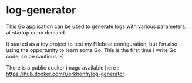 # log-generator

This Go application can be used to generate logs with various parameters, at startup or on demand.

It started as a toy project to test my Filebeat configuration, but I'm also using the opportunity to learn some Go.
This is the first time I write Go code, so be cautious :-)

There is a public docker image available here : https://hub.docker.com/r/orkhonfr/log-generator